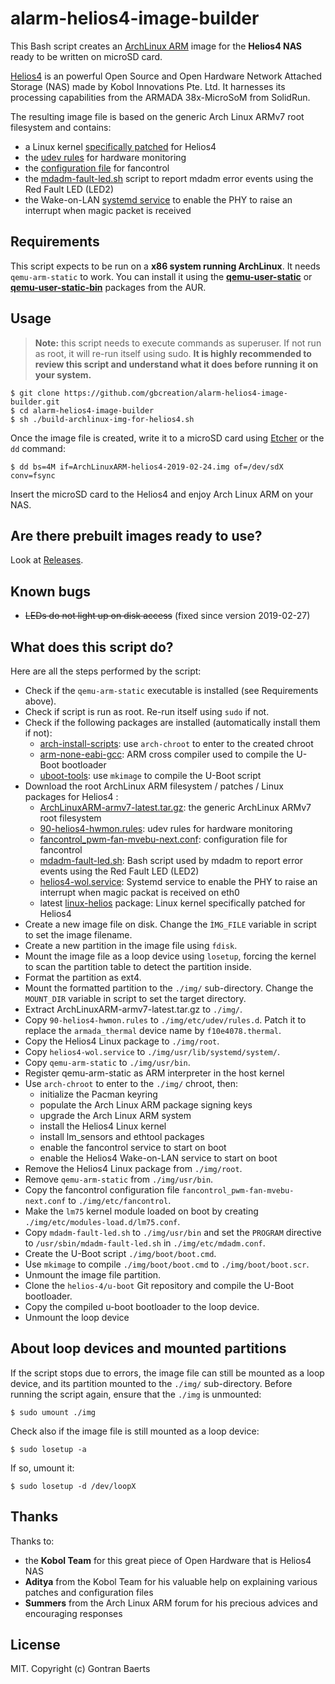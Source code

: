# alarm-helios4-image-builder

This Bash script creates an [ArchLinux ARM](https://archlinuxarm.org/) image for the **Helios4 NAS** ready to be written on microSD card.

[Helios4](https://kobol.io/helios4/) is an powerful Open Source and Open Hardware Network Attached Storage (NAS) made by Kobol Innovations Pte. Ltd. It harnesses its processing capabilities from the ARMADA 38x-MicroSoM from SolidRun.

The resulting image file is based on the generic Arch Linux ARMv7 root filesystem and contains:
* a Linux kernel [specifically patched](https://github.com/gbcreation/linux-helios4) for Helios4
* the [udev rules](https://wiki.kobol.io/pwm/#udev-rules) for hardware monitoring
* the [configuration file](https://wiki.kobol.io/pwm/#configuration-file) for fancontrol
* the [mdadm-fault-led.sh](https://wiki.kobol.io/mdadm/#configure-fault-led) script to report mdadm error events using the Red Fault LED (LED2)
* the Wake-on-LAN [systemd service](https://wiki.kobol.io/wol/#enabling-wol) to enable the PHY to raise an interrupt when magic packet is received

## Requirements

This script expects to be run on a **x86 system running ArchLinux**. It needs `qemu-arm-static` to work. You can install it using the **[qemu-user-static](https://aur.archlinux.org/packages/qemu-user-static/)** or **[qemu-user-static-bin](https://aur.archlinux.org/packages/qemu-user-static-bin/)** packages from the AUR.

## Usage

> **Note:** this script needs to execute commands as superuser. If not run as root, it will re-run itself using sudo. **It is highly recommended to review this script and understand what it does before running it on your system.**

```
$ git clone https://github.com/gbcreation/alarm-helios4-image-builder.git
$ cd alarm-helios4-image-builder
$ sh ./build-archlinux-img-for-helios4.sh
```

Once the image file is created, write it to a microSD card using [Etcher](http://etcher.io) or the `dd` command:

```
$ dd bs=4M if=ArchLinuxARM-helios4-2019-02-24.img of=/dev/sdX conv=fsync
```

Insert the microSD card to the Helios4 and enjoy Arch Linux ARM on your NAS.

## Are there prebuilt images ready to use?

Look at [Releases](https://github.com/gbcreation/alarm-helios4-image-builder/releases).

## Known bugs

* ~~LEDs do not light up on disk access~~ (fixed since version 2019-02-27)

## What does this script do?

Here are all the steps performed by the script:

* Check if the `qemu-arm-static` executable is installed (see Requirements above).
* Check if script is run as root. Re-run itself using `sudo` if not.
* Check if the following packages are installed (automatically install them if not):
    * [arch-install-scripts](https://www.archlinux.org/packages/extra/any/arch-install-scripts/): use `arch-chroot` to enter to the created chroot
    * [arm-none-eabi-gcc](https://www.archlinux.org/packages/community/x86_64/arm-none-eabi-gcc/): ARM cross compiler used to compile the U-Boot bootloader
    * [uboot-tools](https://www.archlinux.org/packages/community/x86_64/uboot-tools/): use `mkimage` to compile the U-Boot script
* Download the root ArchLinux ARM filesystem / patches / Linux packages for Helios4 :
    * [ArchLinuxARM-armv7-latest.tar.gz](http://os.archlinuxarm.org/os/ArchLinuxARM-armv7-latest.tar.gz): the generic ArchLinux ARMv7 root filesystem
    * [90-helios4-hwmon.rules](https://github.com/armbian/build/blob/master/packages/bsp/helios4/90-helios4-hwmon.rules): udev rules for hardware monitoring
    * [fancontrol_pwm-fan-mvebu-next.conf](https://github.com/armbian/build/blob/master/packages/bsp/helios4/fancontrol_pwm-fan-mvebu-next.conf): configuration file for fancontrol
    * [mdadm-fault-led.sh](https://github.com/armbian/build/blob/master/packages/bsp/helios4/mdadm-fault-led.sh): Bash script used by mdadm to report error events using the Red Fault LED (LED2)
    * [helios4-wol.service](https://github.com/armbian/build/blob/master/packages/bsp/helios4/helios4-wol.service): Systemd service to enable the PHY to raise an interrupt when magic packat is received on eth0
    * latest [linux-helios](https://github.com/gbcreation/linux-helios4) package:  Linux kernel specifically patched for Helios4
* Create a new image file on disk. Change the `ÌMG_FILE` variable in script to set the image filename.
* Create a new partition in the image file using `fdisk`.
* Mount the image file as a loop device using `losetup`, forcing the kernel to scan the partition table to detect the partition inside.
* Format the partition as ext4.
* Mount the formatted partition to the `./img/` sub-directory. Change the `MOUNT_DIR` variable in script to set the target directory.
* Extract ArchLinuxARM-armv7-latest.tar.gz to `./img/`.
* Copy `90-helios4-hwmon.rules` to `./img/etc/udev/rules.d`. Patch it to replace the `armada_thermal` device name by `f10e4078.thermal`.
* Copy the Helios4 Linux package to `./img/root`.
* Copy `helios4-wol.service` to `./img/usr/lib/systemd/system/`.
* Copy `qemu-arm-static` to `./img/usr/bin`.
* Register qemu-arm-static as ARM interpreter in the host kernel
* Use `arch-chroot` to enter to the `./img/` chroot, then:
    * initialize the Pacman keyring
    * populate the Arch Linux ARM package signing keys
    * upgrade the Arch Linux ARM system
    * install the Helios4 Linux kernel
    * install lm_sensors and ethtool packages
    * enable the fancontrol service to start on boot
    * enable the Helios4 Wake-on-LAN service to start on boot
* Remove the Helios4 Linux package from `./img/root`.
* Remove `qemu-arm-static` from `./img/usr/bin`.
* Copy the fancontrol configuration file `fancontrol_pwm-fan-mvebu-next.conf` to `./img/etc/fancontrol`.
* Make the `lm75` kernel module loaded on boot by creating `./img/etc/modules-load.d/lm75.conf`.
* Copy `mdadm-fault-led.sh` to `./img/usr/bin` and set the `PROGRAM` directive to `/usr/sbin/mdadm-fault-led.sh` in `./img/etc/mdadm.conf`.
* Create the U-Boot script `./img/boot/boot.cmd`.
* Use `mkimage` to compile `./img/boot/boot.cmd` to `./img/boot/boot.scr`.
* Unmount the image file partition.
* Clone the `helios-4/u-boot` Git repository and compile the U-Boot bootloader.
* Copy the compiled u-boot bootloader to the loop device.
* Unmount the loop device

## About loop devices and mounted partitions

If the script stops due to errors, the image file can still be mounted as a loop device, and its partition mounted to the `./img/` sub-directory. Before running the script again, ensure that the `./img` is unmounted:

```
$ sudo umount ./img
```

Check also if the image file is still mounted as a loop device:

```
$ sudo losetup -a
```

If so, umount it:

```
$ sudo losetup -d /dev/loopX
```

## Thanks

Thanks to:

* the **Kobol Team** for this great piece of Open Hardware that is Helios4 NAS
* **Aditya** from the Kobol Team for his valuable help on explaining various patches and configuration files
* **Summers** from the Arch Linux ARM forum for his precious advices and encouraging responses

## License

MIT. Copyright (c) Gontran Baerts
